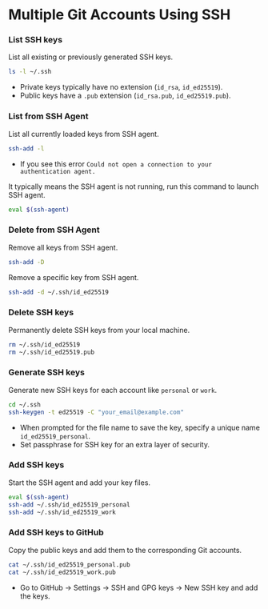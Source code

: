 # Multiple Git Accounts Using SSH

### List SSH keys
List all existing or previously generated SSH keys.
```bash
ls -l ~/.ssh
```
- Private keys typically have no extension (`id_rsa`, `id_ed25519`).
- Public keys have a `.pub` extension (`id_rsa.pub`, `id_ed25519.pub`).

### List from SSH Agent
List all currently loaded keys from SSH agent.
```bash
ssh-add -l
```
- If you see this error `Could not open a connection to your authentication agent.`

It typically means the SSH agent is not running, run this command to launch SSH agent.
```bash
eval $(ssh-agent)
```
### Delete from SSH Agent
Remove all keys from SSH agent.
```bash
ssh-add -D
```
Remove a specific key from SSH agent.
```bash
ssh-add -d ~/.ssh/id_ed25519
```
### Delete SSH keys
Permanently delete SSH keys from your local machine.
```bash
rm ~/.ssh/id_ed25519
rm ~/.ssh/id_ed25519.pub
```
### Generate SSH keys
Generate new SSH keys for each account like `personal` or `work`.
```bash
cd ~/.ssh
ssh-keygen -t ed25519 -C "your_email@example.com"
```
- When prompted for the file name to save the key, specify a unique name `id_ed25519_personal`.
- Set passphrase for SSH key for an extra layer of security.

### Add SSH keys
Start the SSH agent and add your key files.
```bash
eval $(ssh-agent)
ssh-add ~/.ssh/id_ed25519_personal
ssh-add ~/.ssh/id_ed25519_work
```
### Add SSH keys to GitHub
Copy the public keys and add them to the corresponding Git accounts.
```bash
cat ~/.ssh/id_ed25519_personal.pub
cat ~/.ssh/id_ed25519_work.pub
```
- Go to GitHub → Settings → SSH and GPG keys → New SSH key and add the keys.

